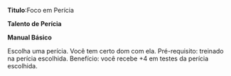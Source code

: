 **Titulo**:Foco em Perícia

**Talento de Perícia**

**Manual Básico**

 Escolha uma perícia. Você tem certo dom com ela. Pré-requisito: treinado na perícia escolhida. Benefício: você recebe +4 em testes da perícia escolhida.